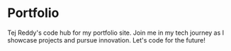 # Portfolio
Tej Reddy's code hub for my portfolio site. Join me in my tech journey as I showcase projects and pursue innovation. Let's code for the future!
